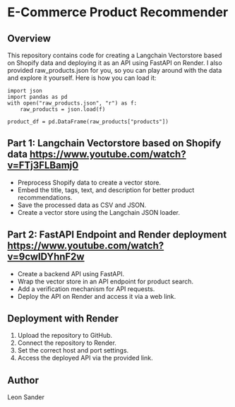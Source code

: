 # E-Commerce Product Recommender

## Overview
This repository contains code for creating a Langchain Vectorstore based on Shopify data and deploying it as an API using FastAPI on Render.
I also provided raw_products.json for you, so you can play around with the data and explore it yourself.
Here is how you can load it:

``````
import json
import pandas as pd
with open("raw_products.json", "r") as f:
    raw_products = json.load(f)

product_df = pd.DataFrame(raw_products["products"])
``````

## Part 1: Langchain Vectorstore based on Shopify data https://www.youtube.com/watch?v=FTj3FLBamj0
- Preprocess Shopify data to create a vector store.
- Embed the title, tags, text, and description for better product recommendations.
- Save the processed data as CSV and JSON.
- Create a vector store using the Langchain JSON loader.

## Part 2: FastAPI Endpoint and Render deployment https://www.youtube.com/watch?v=9cwlDYhnF2w
- Create a backend API using FastAPI.
- Wrap the vector store in an API endpoint for product search.
- Add a verification mechanism for API requests.
- Deploy the API on Render and access it via a web link.

## Deployment with Render
1. Upload the repository to GitHub.
2. Connect the repository to Render.
3. Set the correct host and port settings.
4. Access the deployed API via the provided link.

## Author
Leon Sander

